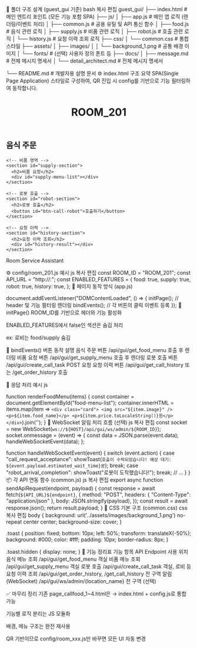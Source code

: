 📁 폴더 구조 설계 (guest_gui 기준)
bash
복사
편집
guest_gui/
├── index.html                   # 메인 엔트리 포인트 (모든 기능 포함 SPA)
├── js/
│   ├── app.js                   # 메인 앱 로직 (렌더링/이벤트 처리)
│   ├── common.js                # 공용 유틸 및 API 통신 함수
│   ├── food.js                  # 음식 관련 로직
│   ├── supply.js                # 비품 관련 로직
│   ├── robot.js                 # 호출 관련 로직
│   └── history.js               # 요청 이력 조회 로직
├── css/
│   └── common.css               # 통합 스타일
├── assets/
│   ├── images/
│   │   └── background_1.png     # 공통 배경 이미지
│   └── fonts/                   # (선택) 사용자 정의 폰트 등
├── docs/
│   ├── message.md               # 전체 메시지 명세서
│   └── detail_architect.md      # 전체 메시지 명세서

└── README.md                    # 개발자용 설명 문서
⚙️ index.html 구조 요약
SPA(Single Page Application) 스타일로 구성하여, QR 진입 시 config를 기반으로 기능 필터링하여 동작합니다.

<!-- 필수 영역 -->
<head>
  <link rel="stylesheet" href="css/common.css" />
  <script src="config/room_201.js"></script> <!-- QR로 로딩 -->
  <script src="js/app.js" type="module"></script>
</head>

<body>
  <header>
    <h1 id="room-name">ROOM_201</h1>
  </header>

  <main id="main-ui">
    <!-- 음식 영역 -->
    <section id="food-section">
      <h2>음식 주문</h2>
      <div id="food-menu-list"></div>
    </section>

    <!-- 비품 영역 -->
    <section id="supply-section">
      <h2>비품 요청</h2>
      <div id="supply-menu-list"></div>
    </section>

    <!-- 로봇 호출 -->
    <section id="robot-section">
      <h2>로봇 호출</h2>
      <button id="btn-call-robot">호출하기</button>
    </section>

    <!-- 요청 이력 -->
    <section id="history-section">
      <h2>요청 이력 조회</h2>
      <div id="history-result"></div>
    </section>
  </main>

  <footer>
    <p>Room Service Assistant</p>
  </footer>

  <div id="global-toast" class="toast hidden"></div>
</body>
⚙️ config/room_201.js 예시
js
복사
편집
const ROOM_ID = "ROOM_201";
const API_URL = "http://<SERVER_IP>:<PORT>";
const ENABLED_FEATURES = {
  food: true,
  supply: true,
  robot: true,
  history: true,
};
🔁 페이지 동작 방식 (app.js)

document.addEventListener("DOMContentLoaded", () => {
  initPage();     // header 및 기능 필터링 렌더링
  bindEvents();   // 각 버튼의 클릭 이벤트 등록
});
📌 initPage()
ROOM_ID를 기반으로 헤더와 기능 활성화

ENABLED_FEATURES에서 false인 섹션은 숨김 처리

ex: 로비는 food/supply 숨김

📌 bindEvents()
버튼	동작 설명
음식 주문 버튼	/api/gui/get_food_menu 호출 후 렌더링
비품 요청 버튼	/api/gui/get_supply_menu 호출 후 렌더링
로봇 호출 버튼	/api/gui/create_call_task POST 요청
요청 이력 버튼	/api/gui/get_call_history 또는 /get_order_history 호출

📌 응답 처리 예시
js

function renderFoodMenu(items) {
  const container = document.getElementById("food-menu-list");
  container.innerHTML = items.map(item => `
    <div class="card">
      <img src="${item.image}" />
      <p>${item.food_name}</p>
      <p>${item.price.toLocaleString()}원</p>
    </div>
  `).join('');
}
🔔 WebSocket 알림 처리 흐름 (선택)
js
복사
편집
const socket = new WebSocket(`ws://${HOST}/api/gui/ws/admin/${ROOM_ID}`);
socket.onmessage = (event) => {
  const data = JSON.parse(event.data);
  handleWebSocketEvent(data);
};

function handleWebSocketEvent(event) {
  switch (event.action) {
    case "call_request_acceptance":
      showToast(`호출이 수락되었습니다! 예상 대기: ${event.payload.estimated_wait_time}분`);
      break;
    case "robot_arrival_completion":
      showToast("로봇이 도착했습니다!");
      break;
    // ...
  }
}
📦 각 API 연동 함수 (common.js)
js
복사
편집
export async function sendApiRequest(endpoint, payload) {
  const response = await fetch(`${API_URL}${endpoint}`, {
    method: "POST",
    headers: { "Content-Type": "application/json" },
    body: JSON.stringify(payload),
  });
  const result = await response.json();
  return result.payload;
}
🎨 CSS 기본 구조 (common.css)
css
복사
편집
body {
  background: url('../assets/images/background_1.png') no-repeat center center;
  background-size: cover;
}

.toast {
  position: fixed;
  bottom: 10px;
  left: 50%;
  transform: translateX(-50%);
  background: #000;
  color: #fff;
  padding: 10px;
  border-radius: 8px;
}

.toast.hidden {
  display: none;
}
🧭 기능 정리표
기능 항목	API Endpoint	사용 위치
음식 메뉴 조회	/api/gui/get_food_menu	객실
비품 메뉴 조회	/api/gui/get_supply_menu	객실
로봇 호출	/api/gui/create_call_task	객실, 로비 등
요청 이력 조회	/api/gui/get_order_history, /get_call_history	전 구역
알림 (WebSocket)	/api/gui/ws/admin/{location_name}	전 구역 (선택)

✅ 마무리 정리
기존 page_callfood_1~4.html은 → index.html + config.js로 통합 가능

기능별 로직 분리는 JS 모듈화

배경, 메뉴 구조는 완전 재사용

QR 기반이므로 config/room_xxx.js만 바꾸면 모든 UI 자동 변경
